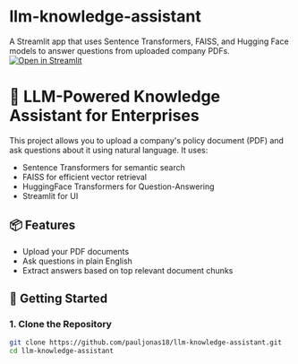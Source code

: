 # llm-knowledge-assistant
A Streamlit app that uses Sentence Transformers, FAISS, and Hugging Face models to answer questions from uploaded company PDFs.
[![Open in Streamlit](https://static.streamlit.io/badges/streamlit_badge_black_white.svg)](https://share.streamlit.io/pauljonas18/llm-knowledge-assistant/main/app_ui.py)

# 🤖 LLM-Powered Knowledge Assistant for Enterprises

This project allows you to upload a company's policy document (PDF) and ask questions about it using natural language. It uses:
- Sentence Transformers for semantic search
- FAISS for efficient vector retrieval
- HuggingFace Transformers for Question-Answering
- Streamlit for UI

## 📦 Features
- Upload your PDF documents
- Ask questions in plain English
- Extract answers based on top relevant document chunks

## 🚀 Getting Started

### 1. Clone the Repository
```bash
git clone https://github.com/pauljonas18/llm-knowledge-assistant.git
cd llm-knowledge-assistant
